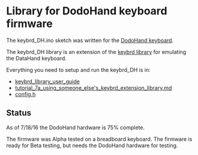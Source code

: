 Library for DodoHand keyboard firmware
======================================
The keybrd_DH.ino sketch was written for the [DodoHand keyboard](https://geekhack.org/index.php?topic=41422.0).

The keybrd_DH library is an extension of the [keybrd library](https://github.com/wolfv6/keybrd) for emulating the DataHand keyboard.

Everything you need to setup and run the keybrd_DH is in:
* [keybrd_library_user_guide](https://github.com/wolfv6/keybrd/blob/master/doc/keybrd_library_user_guide.md)
* [tutorial_7a_using_someone_else's_keybrd_extension_library.md](https://github.com/wolfv6/keybrd/blob/master/tutorials/tutorial_8a_using_someone_else's_keybrd_extension_library.md)
* [config.h](keybrd_DH/examples/keybrd_DH/config.h)

## Status
As of 7/18/16 the DodoHand hardware is 75% complete.

The firmware was Alpha tested on a breadboard keyboard.
The firmware is ready for Beta testing, but needs the DodoHand hardware for testing.
